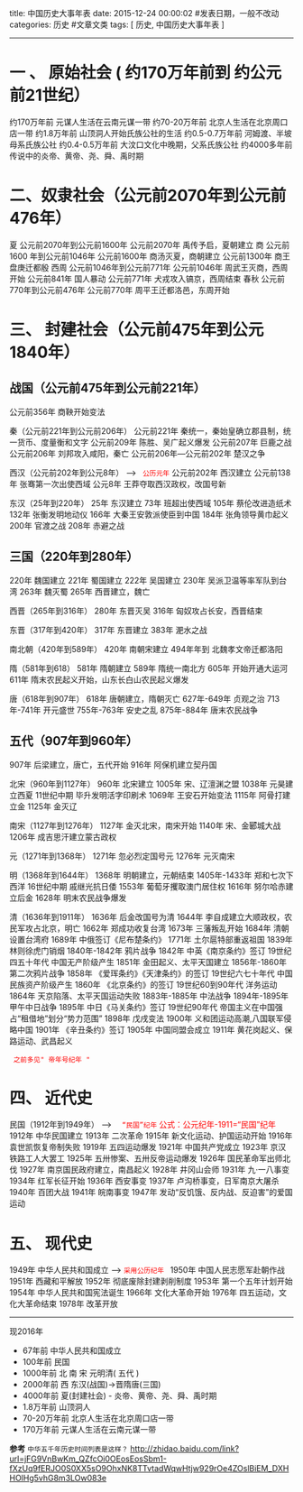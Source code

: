 title:  中国历史大事年表
date: 2015-12-24 00:00:02 #发表日期，一般不改动
categories:  历史   #文章文类
tags: [ 历史, 中国历史大事年表 ]



---


# 一 、 原始社会  ( 约170万年前到 约公元前21世纪） 
约170万年前 元谋人生活在云南元谋一带
约70-20万年前 北京人生活在北京周口店一带
约1.8万年前 山顶洞人开始氏族公社的生活
约0.5-0.7万年前 河姆渡、半坡母系氏族公社
约0.4-0.5万年前 大汶口文化中晚期，父系氏族公社
约4000多年前 传说中的炎帝、黄帝、尧、舜、禹时期 



#   二、奴隶社会（公元前2070年到公元前476年） 
夏 
公元前2070年到公元前1600年
公元前2070年 禹传予启，夏朝建立
商 
公元前1600 年到公元前1046年
公元前1600年 商汤灭夏，商朝建立
公元前1300年 商王盘庚迁都殷
西周 
公元前1046年到公元前771年
公元前1046年 周武王灭商，西周开始
公元前841年 国人暴动
公元前771年 犬戎攻入镐京，西周结束
春秋 
公元前770年到公元前476年
公元前770年 周平王迁都洛邑，东周开始 


# 三、 封建社会（公元前475年到公元1840年） 
## 战国（公元前475年到公元前221年）
公元前356年 商鞅开始变法


秦（公元前221年到公元前206年）
公元前221年 秦统一，秦始皇确立郡县制，统一货币、度量衡和文字
公元前209年 陈胜、吴广起义爆发
公元前207年 巨鹿之战
公元前206年 刘邦攻入咸阳，秦亡
公元前206年—公元前202年 楚汉之争


西汉（公元前202年到公元8年）  -->  <font color=red>` 公历元年`</font>
公元前202年 西汉建立
公元前138年 张骞第一次出使西域
公元8年 王莽夺取西汉政权，改国号新


东汉（25年到220年）
25年 东汉建立
73年 班超出使西域
105年 蔡伦改进造纸术
132年 张衡发明地动仪
166年 大秦王安敦派使臣到中国
184年 张角领导黄巾起义
200年 官渡之战
208年 赤避之战


##   三国（220年到280年）
220年 魏国建立
221年 蜀国建立
222年 吴国建立
230年 吴派卫温等率军队到台湾
263年 魏灭蜀
265年 西晋建立，魏亡


西晋（265年到316年）
280年 东晋灭吴
316年 匈奴攻占长安，西晋结束


东晋（317年到420年）
317年 东晋建立
383年 淝水之战


南北朝（420年到589年）
420年 南朝宋建立
494年年到 北魏孝文帝迁都洛阳


隋（581年到618）
581年 隋朝建立
589年 隋统一南北方
605年 开始开通大运河
611年 隋末农民起义开始，山东长白山农民起义爆发


唐（618年到907年）
618年 唐朝建立，隋朝灭亡
627年-649年 贞观之治
713年-741年 开元盛世
755年-763年 安史之乱
875年-884年 唐末农民战争


##   五代（907年到960年）
907年 后梁建立，唐亡，五代开始
916年 阿保机建立契丹国


北宋（960年到1127年）
960年 北宋建立
1005年 宋、辽澶渊之盟
1038年 元昊建立西夏
11世纪中期 毕升发明活字印刷术
1069年 王安石开始变法
1115年 阿骨打建立金
1125年 金灭辽


南宋（1127年到1276年）
1127年 金灭北宋，南宋开始
1140年 宋、金郾城大战
1206年 成吉思汗建立蒙古政权


元（1271年到1368年）
1271年 忽必烈定国号元
1276年 元灭南宋


明（1368年到1644年）
1368年 明朝建立，元朝结束
1405年-1433年 郑和七次下西洋
16世纪中期 戚继光抗日倭
1553年 葡萄牙攫取澳门居住权
1616年 努尔哈赤建立后金
1628年 明末农民战争爆发


清（1636年到1911年）
1636年 后金改国号为清
1644年 李自成建立大顺政权，农民军攻占北京，明亡
1662年 郑成功收复台湾
1673年 三藩叛乱开始
1684年 清朝设置台湾府
1689年 中俄签订《尼布楚条约》
1771年 土尔扈特部重返祖国
1839年 林则徐虎门销烟
1840年-1842年 鸦片战争
1842年 中英《南京条约》签订
19世纪四五十年代 中国无产阶级产生
1851年 金田起义、太平天国建立
1856年-1860年 第二次鸦片战争
1858年 《爱珲条约》《天津条约》的签订
19世纪六七十年代 中国民族资产阶级产生
1860年 《北京条约》的签订
19世纪60到90年代 洋务运动
1864年 天京陷落、太平天国运动失败
1883年-1885年 中法战争
1894年-1895年 甲午中日战争
1895年 中日《马关条约》签订
19世纪90年代 帝国主义在中国强占“租借地”划分“势力范围”
1898年 戊戌变法
1900年 义和团运动高潮,八国联军侵略中国
1901年 《辛丑条约》签订
1905年 中国同盟会成立
1911年 黄花岗起义、保路运动、武昌起义 


<font color=red>` 之前多见" 帝年号纪年 "`</font>
# 四、 近代史 
民国（1912年到1949年）       -->  <font color=red>`   “民国”纪年 `    公式：公元纪年-1911=“民国”纪年 </font>
1912年 中华民国建立
1913年 二次革命
1915年 新文化运动、护国运动开始
1916年 袁世凯恢复帝制失败
1919年 五四运动爆发
1921年 中国共产党成立
1923年 京汉铁路工人大罢工
1925年 五卅惨案、五卅反帝运动爆发
1926年 国民革命军出师北伐
1927年 南京国民政府建立，南昌起义
1928年 井冈山会师
1931年 九·一八事变
1934年 红军长征开始
1936年 西安事变
1937年 卢沟桥事变，日军南京大屠杀
1940年 百团大战
1941年 皖南事变
1947年 发动“反饥饿、反内战、反迫害”的爱国运动 


# 五、  现代史 
1949年 中华人民共和国成立       -->  <font color=red>`采用公历纪年 `</font>
1950年 中国人民志愿军赴朝作战
1951年 西藏和平解放
1952年 彻底废除封建剥削制度
1953年 第一个五年计划开始
1954年 中华人民共和国宪法诞生
1966年 文化大革命开始
1976年 四五运动，文化大革命结束
1978年 改革开放


---
现2016年
* 67年前        中华人民共和国成立
*   100年前     民国
*   1000年前  北 南 宋 元明清( 五代 )
*   2000年前   西 东汉(战国)->晋隋唐(三国)
* 4000年前   夏(封建社会) -  炎帝、黄帝、尧、舜、禹时期
*  1.8万年前 山顶洞人
* 70-20万年前 北京人生活在北京周口店一带
* 170万年前 元谋人生活在云南元谋一带


**参考**
`中华五千年历史时间列表是这样？`
http://zhidao.baidu.com/link?url=jFG9VnBwKm_QZfcOi0OEosEosSbm1-fXzUq9fERJO0S0XX5sO9OhxNK8TTvtadWqwHtjw929rOe4ZOslBiEM_DXHHOlHg5vhG8m3LOw083e


<!-- more -->

